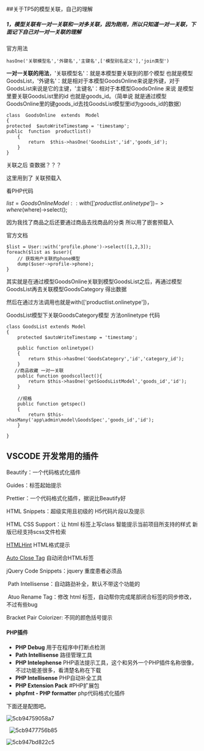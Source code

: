 ##关于TP5的模型关联，自己的理解

##### 1，模型关联有一对一关联和一对多关联，因为刚用，所以只知道一对一关联，下面记下自己对一对一关联的理解

官方用法

```
hasOne('关联模型名','外键名','主键名',['模型别名定义'],'join类型')
```

**一对一关联的用法**，'关联模型名'：就是本模型要关联到的那个模型 也就是模型GoodsList，'外键名'：就是相对于本模型GoodsOnline来说是外键，对于GoodsList来说是它的主键，'主键名'：相对于本模型GoodsOnline 来说 是模型里要关联GoodsList里的id 也就是goods_id。（简单说 就是通过模型GoodsOnline里的键goods_id去找GoodsList模型里id为goods_id的数据）

```
class  GoodsOnline  extends  Model
{
protected  $autoWriteTimestamp = 'timestamp';
public  function  productlist()
    {
        return  $this->hasOne('GoodsList','id','goods_id');
    }
}
```

关联之后 查数据？？？

这里用到了 关联预载入

看PHP代码

$list = GoodsOnlineModel::with(['productlist.onlinetype'])->where($where)->select();



因为我找了商品之后还要通过商品去找商品的分类 所以用了嵌套预载入

官方文档

```
$list = User::with('profile.phone')->select([1,2,3]);
foreach($list as $user){
    // 获取用户关联的phone模型
    dump($user->profile->phone);
}
```

其实就是在通过模型GoodsOnline关联到模型GoodsList之后，再通过模型GoodsList再去关联模型GoodsCategory 得出数据

然后在通过方法调用也就是with(['productlist.onlinetype'])，

GoodsList模型下关联GoodsCategory模型 方法onlinetype 代码

```
class GoodsList extends Model
{
	protected $autoWriteTimestamp = 'timestamp';

	public function onlinetype()
	{
		return $this->hasOne('GoodsCategory','id','category_id');
	}
   //商品收藏 一对一关联
	public function goodscollect(){
		return $this->hasOne('getGoodsListModel','goods_id','id');
	}

	//规格
	public function getspec()
	{
		return $this->hasMany('app\admin\model\GoodsSpec','goods_id','id');
	}

}
```

## VSCODE 开发常用的插件

Beautify：一个代码格式化插件

Guides：标签起始提示

Prettier：一个代码格式化插件，据说比Beautify好

HTML Snippets：超级实用且初级的 H5代码片段以及提示

HTML CSS Support：让 html 标签上写class 智能提示当前项目所支持的样式  新版已经支持scss文件检索

[HTMLHint](https://marketplace.visualstudio.com/items?itemName=mkaufman.HTMLHint) HTML格式提示

[Auto Close Tag](https://marketplace.visualstudio.com/items?itemName=formulahendry.auto-close-tag) 自动闭合HTML标签

jQuery Code Snippets：jquery 重度患者必须品

 Path Intellisense：自动路劲补全，默认不带这个功能的

 Atuo Rename Tag：修改 html 标签，自动帮你完成尾部闭合标签的同步修改，不过有些bug

Bracket Pair Colorizer: 不同的颜色括号提示

#### PHP插件

- **PHP Debug** 用于在程序中打断点检测
- **Path Intellisense**  路径管理工具
- **PHP Intelephense**  PHP语法提示工具，这个和另外一个PHP插件名称很像，不过功能差很多，看清楚名称在下载
- **PHP Intellisense**   PHP自动补全工具
- **PHP Extension  Pack**    #PHP扩展包
- **phpfmt - PHP formatter**  php代码格式化插件

下面还是配图吧。

![5cb94759058a7](https://i.loli.net/2019/04/19/5cb94759058a7.png)

  ![5cb9477756b85](https://i.loli.net/2019/04/19/5cb9477756b85.png)

![5cb947bd822c5](https://i.loli.net/2019/04/19/5cb947bd822c5.png)
